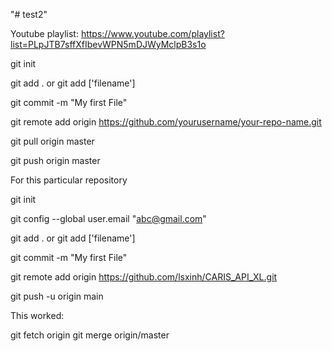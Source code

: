 "# test2" 

Youtube playlist: https://www.youtube.com/playlist?list=PLpJTB7sffXfIbevWPN5mDJWyMclpB3s1o


git init

git add . or git add ['filename']

git commit -m "My first File"

git remote add origin https://github.com/yourusername/your-repo-name.git

git pull origin master

git push origin master

For this particular repository

git init

git config --global user.email "abc@gmail.com"

git add . or git add ['filename']

git commit -m "My first File"

git remote add origin https://github.com/lsxinh/CARIS_API_XL.git

git push -u origin main

This worked:

git fetch origin git merge origin/master
